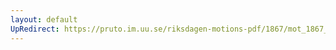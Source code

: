 ```yaml
---
layout: default
UpRedirect: https://pruto.im.uu.se/riksdagen-motions-pdf/1867/mot_1867__ak__7/mot_1867__ak__7-004.pdf
---
```

